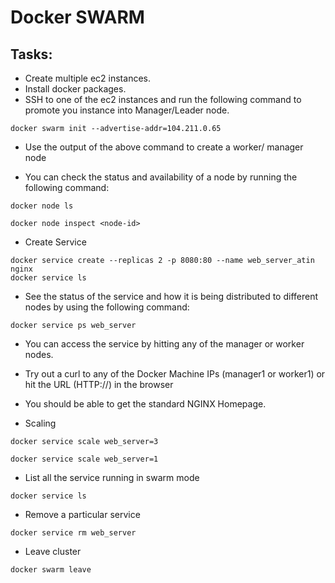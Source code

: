 # Docker SWARM

## Tasks:
- Create multiple ec2 instances.
- Install docker packages.
- SSH to one of the ec2 instances and run the following command to promote you instance into Manager/Leader node.

```
docker swarm init --advertise-addr=104.211.0.65
```

- Use the output of the above command to create a worker/ manager node

- You can check the status and availability of a node by running the following command:
```
docker node ls
```

```
docker node inspect <node-id>
```

- Create Service
```
docker service create --replicas 2 -p 8080:80 --name web_server_atin nginx
docker service ls
```

- See the status of the service and how it is being distributed to different nodes by using the following command:
```
docker service ps web_server
```

- You can access the service by hitting any of the manager or worker nodes.
- Try out a curl to any of the Docker Machine IPs (manager1 or worker1) or hit the URL (HTTP://<docker-machine-ip>) in the browser
- You should be able to get the standard NGINX Homepage.

- Scaling
```
docker service scale web_server=3
```

```
docker service scale web_server=1
```

- List all the service running in swarm mode
```
docker service ls
```

- Remove a particular service
```
docker service rm web_server
```


- Leave cluster
```
docker swarm leave
```